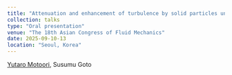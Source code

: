 ```yaml
---
title: "Attenuation and enhancement of turbulence by solid particles under gravity"
collection: talks
type: "Oral presentation"
venue: "The 18th Asian Congress of Fluid Mechanics"
date: 2025-09-10-13
location: "Seoul, Korea"
---
```


<u>Yutaro Motoori</u>, Susumu Goto <br>
